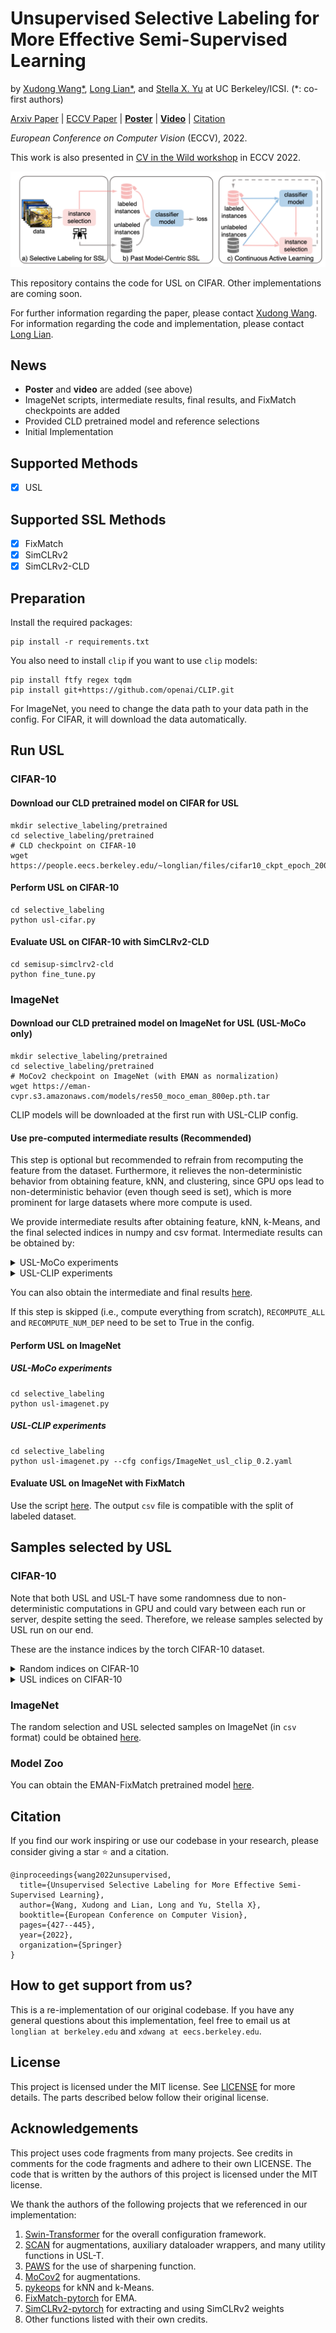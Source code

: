 # Unsupervised Selective Labeling for More Effective Semi-Supervised Learning
by [Xudong Wang*](https://people.eecs.berkeley.edu/~xdwang/), [Long Lian*](https://tonylian.com/), and [Stella X. Yu](http://www1.icsi.berkeley.edu/~stellayu/) at UC Berkeley/ICSI. (*: co-first authors)

[Arxiv Paper](https://arxiv.org/abs/2110.03006) | [ECCV Paper](https://www.ecva.net/papers/eccv_2022/papers_ECCV/papers/136900423.pdf) | [**Poster**](https://people.eecs.berkeley.edu/~longlian/usl_poster.pdf) | [**Video**](https://people.eecs.berkeley.edu/~longlian/usl_video.html) | [Citation](#citation)

*European Conference on Computer Vision* (ECCV), 2022.

This work is also presented in [CV in the Wild workshop](https://computer-vision-in-the-wild.github.io/eccv-2022/) in ECCV 2022.

![Teaser](assets/teaser.png)

This repository contains the code for USL on CIFAR. Other implementations are coming soon.

For further information regarding the paper, please contact [Xudong Wang](mailto:xdwang@eecs.berkeley.edu). For information regarding the code and implementation, please contact [Long Lian](mailto:longlian@berkeley.edu).

## News
* **Poster** and **video** are added (see above)
* ImageNet scripts, intermediate results, final results, and FixMatch checkpoints are added
* Provided CLD pretrained model and reference selections
* Initial Implementation

## Supported Methods
- [x] USL

## Supported SSL Methods
- [x] FixMatch
- [x] SimCLRv2
- [x] SimCLRv2-CLD

## Preparation
Install the required packages:
```
pip install -r requirements.txt
```

You also need to install `clip` if you want to use `clip` models:
```
pip install ftfy regex tqdm
pip install git+https://github.com/openai/CLIP.git
```

For ImageNet, you need to change the data path to your data path in the config. For CIFAR, it will download the data automatically.

## Run USL
### CIFAR-10
#### Download our CLD pretrained model on CIFAR for USL
```
mkdir selective_labeling/pretrained
cd selective_labeling/pretrained
# CLD checkpoint on CIFAR-10
wget https://people.eecs.berkeley.edu/~longlian/files/cifar10_ckpt_epoch_200.pth
```

#### Perform USL on CIFAR-10
```
cd selective_labeling
python usl-cifar.py
```

#### Evaluate USL on CIFAR-10 with SimCLRv2-CLD
```
cd semisup-simclrv2-cld
python fine_tune.py
```

### ImageNet
#### Download our CLD pretrained model on ImageNet for USL (USL-MoCo only)
```
mkdir selective_labeling/pretrained
cd selective_labeling/pretrained
# MoCov2 checkpoint on ImageNet (with EMAN as normalization)
wget https://eman-cvpr.s3.amazonaws.com/models/res50_moco_eman_800ep.pth.tar
```

CLIP models will be downloaded at the first run with USL-CLIP config.

#### Use pre-computed intermediate results (Recommended)
This step is optional but recommended to refrain from recomputing the feature from the dataset. Furthermore, it relieves the non-deterministic behavior from obtaining feature, kNN, and clustering, since GPU ops lead to non-deterministic behavior (even though seed is set), which is more prominent for large datasets where more compute is used.

We provide intermediate results after obtaining feature, kNN, k-Means, and the final selected indices in numpy and csv format. Intermediate results can be obtained by:
<details>
<summary>USL-MoCo experiments</summary>

```
mkdir -p selective_labeling/saved/imagenet_usl_moco_0.2
cd selective_labeling/saved/imagenet_usl_moco_0.2
wget https://people.eecs.berkeley.edu/~longlian/files/usl_imagenet_moco_0.2_intermediate.zip
unzip usl_imagenet_moco_0.2_intermediate.zip
cd ../../..
```

Please also download the precomputed MoCov2 feature [here](https://drive.google.com/file/d/1r8hJ_tuQ7Eta2eVTmZQT1W59FzLkvDZ3/view?usp=share_link) and unzip `memory_feats_list.npy` into `selective_labeling/saved/imagenet_usl_moco_0.2`.

</details>

<details>
<summary>USL-CLIP experiments</summary>

```
mkdir -p selective_labeling/saved/imagenet_usl_clip_0.2
cd selective_labeling/saved/imagenet_usl_clip_0.2
wget https://people.eecs.berkeley.edu/~longlian/files/usl_imagenet_clip_0.2_intermediate.zip
unzip usl_imagenet_clip_0.2_intermediate.zip
cd ../../..
```

Please also download the precomputed CLIP feature [here](https://drive.google.com/file/d/1V47BFvWs9uQYO_sOGDqj3RrslMwjaEsO/view?usp=share_link) and unzip `memory_feats_list.npy` into `selective_labeling/saved/imagenet_usl_clip_0.2`.

</details>

You can also obtain the intermediate and final results [here](https://people.eecs.berkeley.edu/~longlian/files/usl_imagenet.html).

If this step is skipped (i.e., compute everything from scratch), `RECOMPUTE_ALL` and `RECOMPUTE_NUM_DEP` need to be set to True in the config.

#### Perform USL on ImageNet
##### USL-MoCo experiments
```
cd selective_labeling
python usl-imagenet.py
```

##### USL-CLIP experiments
```
cd selective_labeling
python usl-imagenet.py --cfg configs/ImageNet_usl_clip_0.2.yaml
```

#### Evaluate USL on ImageNet with FixMatch
Use the script [here](https://github.com/amazon-science/exponential-moving-average-normalization). The output `csv` file is compatible with the split of labeled dataset.

## Samples selected by USL
### CIFAR-10
Note that both USL and USL-T have some randomness due to non-deterministic computations in GPU and could vary between each run or server, despite setting the seed. Therefore, we release samples selected by USL run on our end.

These are the instance indices by the torch CIFAR-10 dataset.
<details>
<summary>Random indices on CIFAR-10</summary>
Seed 1 (class distribution [1, 6, 5, 3, 1, 3, 5, 4, 6, 6]):

```
[26247, 35067, 34590, 16668, 12196,  2600,  9047,  2206, 25607,
11606,  3624, 43027, 15190, 25816, 26370,  1281, 29433, 36256,
34217, 39950,  6756, 26652,  3991, 40312, 24580,  4949, 18783,
39205, 23784, 39508, 19062, 48140, 11314,   766, 39319, 15299,
10298, 25573, 18750, 19298]
```

Seed 2 (class distribution [4, 2, 6, 5, 7, 1, 5, 2, 4, 4]):

```
[23656, 27442, 40162,  8459,  8051, 42404,    89,  1461, 13519,
42536, 20817, 45479,  3121, 36502, 40119, 35971,  8784, 14084,
4063, 18730, 17763, 29366, 43841, 10741,  3986, 40475,  8470,
35621, 30892, 27652, 35359, 24435, 47853,  8835,  6572, 36456,
8750, 21067,  4337, 24908]
```

Seed 5 (class distribution [6, 6, 2, 3, 5, 3, 5, 2, 2, 6]):

```
[24166, 42699, 15927,  7473,  5070, 33926, 21409,  9495, 16235,
35747, 46288, 13560, 29644, 28992, 35350, 43077, 35757, 24106,
26555, 22478,  1951, 29145, 33373, 10043, 21988, 37116, 15760,
48939, 29761,  3702,  3273,  4175, 30998, 31012,  8754, 33953,
22206, 28896, 31669, 19275]
```

Seed 3 and 4 are not selected because seed 3 and seed 4 do not lead to instances of 10 classes for **random selection** and thus the comparison would not bring us much insights. Note that seed 3 and 4 lead to instances of 10 classes for **our selection**.

Note that these can be obtained by `selective_labeling/random-cifar.py`.
</details>

<details>
<summary>USL indices on CIFAR-10</summary>
Seed 1 (class distribution [5, 4, 5, 2, 2, 5, 5, 4, 3, 5]):

```
[ 3301, 37673, 33436, 28722, 10113,  5286, 21957, 13485,   445,
48678, 43647, 27879, 39987, 14374, 32536, 14741, 38215, 22102,
23082, 16734,  7409,   881, 10912, 37632, 39363,  7119,  6203,
28474, 25040, 43960, 24780, 45742, 49642, 25728,  9297, 21092,
4689,  4712, 48444, 30117]
```

Seed 2 (class distribution [4, 4, 4, 3, 3, 5, 4, 5, 3, 5]):

```
[19957, 40843, 45218,   881,  4557,  6203, 11400, 14374, 27595,
21092, 41009, 38215, 35471, 49642, 25728, 28722, 17094, 48678,
43960, 39363, 43647,  3907, 16734, 48023,  3301, 22102, 37632,
21130,  3646, 14741,  7127,  9297, 11961, 39987,  4712, 45568,
39908, 23505, 48421, 33436]
```

Seed 5 (class distribution [4, 5, 4, 3, 3, 4, 4, 4, 4, 5]):

```
[38215, 43213, 39363, 27965,   445, 16734, 14374,   914, 17063,
45918,  3301,  5286, 32457, 19867, 48678, 10455, 43647, 10912,
28722,  4712, 29946,  1221,  3907, 10110, 20670, 13410,  4689,
49642, 10018, 41210, 43755, 46227, 11961, 15682, 45742, 21092,
9692, 48023, 14741,  2703]
```

Seed 3 and 4 are not selected because seed 3 and seed 4 do not lead to instances of 10 classes for **random selection** and thus the comparison would not bring us much insights. Note that seed 3 and 4 lead to instances of 10 classes for **our selection**.

Note that these can be obtained by `selective_labeling/usl-cifar.py`.
</details>

### ImageNet
The random selection and USL selected samples on ImageNet (in `csv` format) could be obtained [here](https://people.eecs.berkeley.edu/~longlian/files/usl_imagenet.html).

### Model Zoo
You can obtain the EMAN-FixMatch pretrained model [here](https://people.eecs.berkeley.edu/~longlian/files/usl_imagenet.html).

## Citation
If you find our work inspiring or use our codebase in your research, please consider giving a star ⭐ and a citation.

```
@inproceedings{wang2022unsupervised,
  title={Unsupervised Selective Labeling for More Effective Semi-Supervised Learning},
  author={Wang, Xudong and Lian, Long and Yu, Stella X},
  booktitle={European Conference on Computer Vision},
  pages={427--445},
  year={2022},
  organization={Springer}
}
```

## How to get support from us?
This is a re-implementation of our original codebase. If you have any general questions about this implementation, feel free to email us at `longlian at berkeley.edu` and `xdwang at eecs.berkeley.edu`.

## License
This project is licensed under the MIT license. See [LICENSE](LICENSE) for more details. The parts described below follow their original license.

## Acknowledgements
This project uses code fragments from many projects. See credits in comments for the code fragments and adhere to their own LICENSE. The code that is written by the authors of this project is licensed under the MIT license.

We thank the authors of the following projects that we referenced in our implementation:
1. [Swin-Transformer](https://github.com/microsoft/Swin-Transformer) for the overall configuration framework. 
2. [SCAN](https://github.com/wvangansbeke/Unsupervised-Classification) for augmentations, auxiliary dataloader wrappers, and many utility functions in USL-T.
3. [PAWS](https://github.com/facebookresearch/suncet) for the use of sharpening function.
4. [MoCov2](https://github.com/facebookresearch/moco) for augmentations.
5. [pykeops](https://www.kernel-operations.io/keops/_auto_tutorials/knn/plot_knn_torch.html) for kNN and k-Means.
6. [FixMatch-pytorch](https://github.com/kekmodel/FixMatch-pytorch) for EMA.
7. [SimCLRv2-pytorch](https://github.com/Separius/SimCLRv2-Pytorch) for extracting and using SimCLRv2 weights
8. Other functions listed with their own credits.
